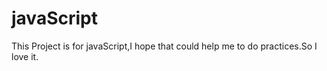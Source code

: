 # javaScript
This Project is for javaScript,I hope that could help me to do practices.So I love it.
